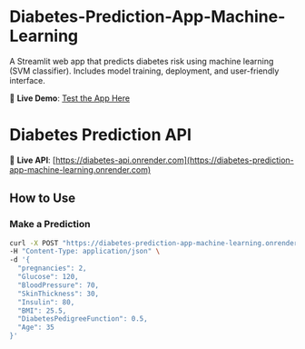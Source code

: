# Diabetes-Prediction-App-Machine-Learning
 A Streamlit web app that predicts diabetes risk using machine learning (SVM classifier). Includes model training, deployment, and user-friendly interface.

🚀 **Live Demo**: [Test the App Here](https://diabetes-prediction-app-machine-learning-zxmxslmgwo8jjdrsohzj5.streamlit.app/)

# Diabetes Prediction API

🚀 **Live API**: [https://diabetes-api.onrender.com](https://diabetes-prediction-app-machine-learning.onrender.com)

## How to Use

### Make a Prediction
```bash
curl -X POST "https://diabetes-prediction-app-machine-learning.onrender.com/diabetes_prediction" \
-H "Content-Type: application/json" \
-d '{
  "pregnancies": 2,
  "Glucose": 120,
  "BloodPressure": 70,
  "SkinThickness": 30,
  "Insulin": 80,
  "BMI": 25.5,
  "DiabetesPedigreeFunction": 0.5,
  "Age": 35
}'
